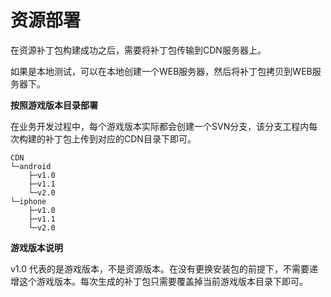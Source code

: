 # 资源部署

在资源补丁包构建成功之后，需要将补丁包传输到CDN服务器上。

如果是本地测试，可以在本地创建一个WEB服务器，然后将补丁包拷贝到WEB服务器下。

**按照游戏版本目录部署**

在业务开发过程中，每个游戏版本实际都会创建一个SVN分支，该分支工程内每次构建的补丁包上传到对应的CDN目录下即可。

````
CDN
└─android
    ├─v1.0
    ├─v1.1
    └─v2.0
└─iphone
    ├─v1.0
    ├─v1.1
    └─v2.0   
````

**游戏版本说明**

v1.0 代表的是游戏版本，不是资源版本。在没有更换安装包的前提下，不需要递增这个游戏版本。每次生成的补丁包只需要覆盖掉当前游戏版本目录下即可。
